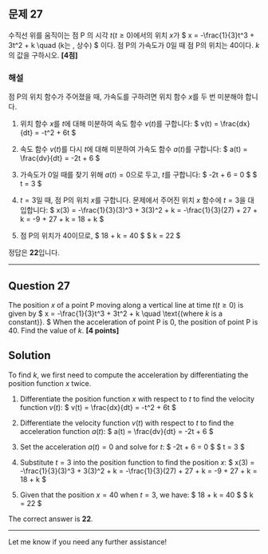 ## 문제 27
수직선 위를 움직이는 점 P 의 시각 $t(t \ge 0)$에서의 위치 $x$가
$
x = -\frac{1}{3}t^3 + 3t^2 + k \quad (k는 \, 상수)
$
이다. 점 P의 가속도가 0일 때 점 P의 위치는 40이다. $k$의 값을 구하시오. **[4점]**

### 해설  
점 P의 위치 함수가 주어졌을 때, 가속도를 구하려면 위치 함수 $x$를 두 번 미분해야 합니다.

1. 위치 함수 $x$를 $t$에 대해 미분하여 속도 함수 $v(t)$를 구합니다:
$
v(t) = \frac{dx}{dt} = -t^2 + 6t
$

2. 속도 함수 $v(t)$를 다시 $t$에 대해 미분하여 가속도 함수 $a(t)$를 구합니다:
$
a(t) = \frac{dv}{dt} = -2t + 6
$

3. 가속도가 0일 때를 찾기 위해 $a(t) = 0$으로 두고, $t$를 구합니다:
$
-2t + 6 = 0
$
$
t = 3
$

4. $t = 3$일 때, 점 P의 위치 $x$를 구합니다. 문제에서 주어진 위치 $x$ 함수에 $t = 3$을 대입합니다:
$
x(3) = -\frac{1}{3}(3)^3 + 3(3)^2 + k = -\frac{1}{3}(27) + 27 + k = -9 + 27 + k = 18 + k
$

5. 점 P의 위치가 40이므로,
$
18 + k = 40
$
$
k = 22
$

정답은 **22**입니다.

---

## Question 27
The position $x$ of a point P moving along a vertical line at time $t(t \ge 0)$ is given by
$
x = -\frac{1}{3}t^3 + 3t^2 + k \quad \text{(where $k$ is a constant)}.
$
When the acceleration of point P is 0, the position of point P is 40. Find the value of $k$. **[4 points]**

## Solution  
To find $k$, we first need to compute the acceleration by differentiating the position function $x$ twice.

1. Differentiate the position function $x$ with respect to $t$ to find the velocity function $v(t)$:
$
v(t) = \frac{dx}{dt} = -t^2 + 6t
$

2. Differentiate the velocity function $v(t)$ with respect to $t$ to find the acceleration function $a(t)$:
$
a(t) = \frac{dv}{dt} = -2t + 6
$

3. Set the acceleration $a(t) = 0$ and solve for $t$:
$
-2t + 6 = 0
$
$
t = 3
$

4. Substitute $t = 3$ into the position function to find the position $x$:
$
x(3) = -\frac{1}{3}(3)^3 + 3(3)^2 + k = -\frac{1}{3}(27) + 27 + k = -9 + 27 + k = 18 + k
$

5. Given that the position $x = 40$ when $t = 3$, we have:
$
18 + k = 40
$
$
k = 22
$

The correct answer is **22**.

--- 

Let me know if you need any further assistance!
